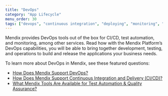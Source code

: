 ```yaml
---
title: "DevOps"
category: "App Lifecycle"
menu_order: 30
tags: ["devops", "continuous integration", "deploying", "monitoring", "apm", "datadog", "new relic", "appdynamics"]
---
```


Mendix provides DevOps tools out of the box for CI/CD, test automation,  and monitoring, among other services. Read how with the Mendix  Platform’s DevOps capabilities, you will be able to bring together  development, testing, and operations to build and release the  applications your business needs. 

To learn more about DevOps in Mendix, see these featured questions:

* [How Does Mendix Support DevOps?](devops-overview#support-devops)
* [How Does Mendix Support Continuous Integration and Delivery (CI/CD)?](cicd#support-cicd)
* [What Mendix Tools Are Available for Test Automation & Quality Assurance?](test-automation-qa#qa-tools)

